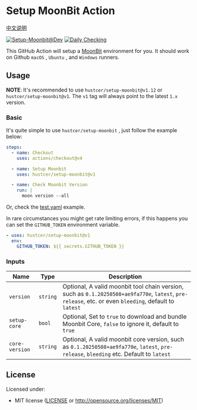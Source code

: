 # Setup MoonBit Action

[中文说明](README.zh-CN.md)

[![Setup-Moonbit@Dev](https://github.com/hustcer/setup-moonbit/actions/workflows/basic.yml/badge.svg)](https://github.com/hustcer/setup-moonbit/actions/workflows/basic.yml)
[![Daily Checking](https://github.com/hustcer/setup-moonbit/actions/workflows/daily.yml/badge.svg)](https://github.com/hustcer/setup-moonbit/actions/workflows/daily.yml)

This GitHub Action will setup a [MoonBit](https://www.moonbitlang.com/) environment for you. It should work on Github `macOS` , `Ubuntu` , and `Windows` runners.

## Usage

**NOTE**: It's recommended to use `hustcer/setup-moonbit@v1.12` or `hustcer/setup-moonbit@v1`. The `v1` tag will always point to the latest `1.x` version.

### Basic

It's quite simple to use `hustcer/setup-moonbit` , just follow the example below:

```yaml
steps:
  - name: Checkout
    uses: actions/checkout@v4

  - name: Setup Moonbit
    uses: hustcer/setup-moonbit@v1

  - name: Check Moonbit Version
    run: |
      moon version --all
```

Or, check the [test.yaml](https://github.com/hustcer/setup-moonbit/blob/main/.github/workflows/test.yml) example.

In rare circumstances you might get rate limiting errors, if this happens you can set the `GITHUB_TOKEN` environment variable.

```yaml
- uses: hustcer/setup-moonbit@v1
  env:
    GITHUB_TOKEN: ${{ secrets.GITHUB_TOKEN }}
```

### Inputs

| Name         | Type     | Description                                                                                                                                       |
| ------------ | -------- | ------------------------------------------------------------------------------------------------------------------------------------------------- |
| `version`    | `string` | Optional, A valid moonbit tool chain version, such as `0.1.20250508+ae9fa770e`, `latest`, `pre-release`, etc. or even `bleeding`, default to `latest` |
| `setup-core` | `bool`   | Optional, Set to `true` to download and bundle Moonbit Core, `false` to ignore it, default to `true`                                              |
| `core-version` | `string` | Optional, A valid moonbit core version, such as `0.1.20250508+ae9fa770e`, `latest`, `pre-release`, `bleeding` etc. Default to `latest` |

## License

Licensed under:

- MIT license ([LICENSE](LICENSE) or http://opensource.org/licenses/MIT)
